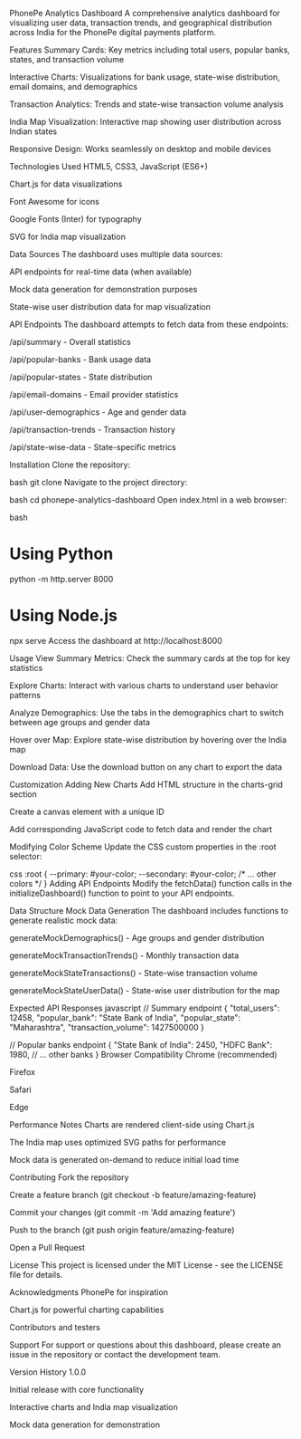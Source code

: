 PhonePe Analytics Dashboard
A comprehensive analytics dashboard for visualizing user data, transaction trends, and geographical distribution across India for the PhonePe digital payments platform.

Features
Summary Cards: Key metrics including total users, popular banks, states, and transaction volume

Interactive Charts: Visualizations for bank usage, state-wise distribution, email domains, and demographics

Transaction Analytics: Trends and state-wise transaction volume analysis

India Map Visualization: Interactive map showing user distribution across Indian states

Responsive Design: Works seamlessly on desktop and mobile devices

Technologies Used
HTML5, CSS3, JavaScript (ES6+)

Chart.js for data visualizations

Font Awesome for icons

Google Fonts (Inter) for typography

SVG for India map visualization

Data Sources
The dashboard uses multiple data sources:

API endpoints for real-time data (when available)

Mock data generation for demonstration purposes

State-wise user distribution data for map visualization

API Endpoints
The dashboard attempts to fetch data from these endpoints:

/api/summary - Overall statistics

/api/popular-banks - Bank usage data

/api/popular-states - State distribution

/api/email-domains - Email provider statistics

/api/user-demographics - Age and gender data

/api/transaction-trends - Transaction history

/api/state-wise-data - State-specific metrics

Installation
Clone the repository:

bash
git clone <repository-url>
Navigate to the project directory:

bash
cd phonepe-analytics-dashboard
Open index.html in a web browser:

bash
# Using Python
python -m http.server 8000

# Using Node.js
npx serve
Access the dashboard at http://localhost:8000

Usage
View Summary Metrics: Check the summary cards at the top for key statistics

Explore Charts: Interact with various charts to understand user behavior patterns

Analyze Demographics: Use the tabs in the demographics chart to switch between age groups and gender data

Hover over Map: Explore state-wise distribution by hovering over the India map

Download Data: Use the download button on any chart to export the data

Customization
Adding New Charts
Add HTML structure in the charts-grid section

Create a canvas element with a unique ID

Add corresponding JavaScript code to fetch data and render the chart

Modifying Color Scheme
Update the CSS custom properties in the :root selector:

css
:root {
  --primary: #your-color;
  --secondary: #your-color;
  /* ... other colors */
}
Adding API Endpoints
Modify the fetchData() function calls in the initializeDashboard() function to point to your API endpoints.

Data Structure
Mock Data Generation
The dashboard includes functions to generate realistic mock data:

generateMockDemographics() - Age groups and gender distribution

generateMockTransactionTrends() - Monthly transaction data

generateMockStateTransactions() - State-wise transaction volume

generateMockStateUserData() - State-wise user distribution for the map

Expected API Responses
javascript
// Summary endpoint
{
  "total_users": 12458,
  "popular_bank": "State Bank of India",
  "popular_state": "Maharashtra",
  "transaction_volume": 1427500000
}

// Popular banks endpoint
{
  "State Bank of India": 2450,
  "HDFC Bank": 1980,
  // ... other banks
}
Browser Compatibility
Chrome (recommended)

Firefox

Safari

Edge

Performance Notes
Charts are rendered client-side using Chart.js

The India map uses optimized SVG paths for performance

Mock data is generated on-demand to reduce initial load time

Contributing
Fork the repository

Create a feature branch (git checkout -b feature/amazing-feature)

Commit your changes (git commit -m 'Add amazing feature')

Push to the branch (git push origin feature/amazing-feature)

Open a Pull Request

License
This project is licensed under the MIT License - see the LICENSE file for details.

Acknowledgments
PhonePe for inspiration

Chart.js for powerful charting capabilities

Contributors and testers

Support
For support or questions about this dashboard, please create an issue in the repository or contact the development team.

Version History
1.0.0

Initial release with core functionality

Interactive charts and India map visualization

Mock data generation for demonstration

